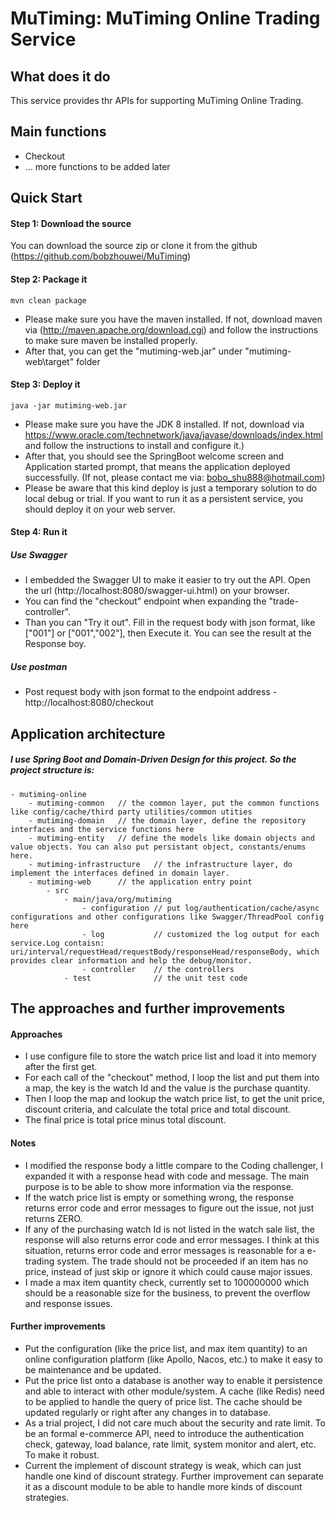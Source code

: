 # MuTiming: MuTiming Online Trading Service

## What does it do
This service provides thr APIs for supporting MuTiming Online Trading.

## Main functions
- Checkout
- ... more functions to be added later

## Quick Start
#### Step 1: Download the source
You can download the source zip or clone it from the github (https://github.com/bobzhouwei/MuTiming)

#### Step 2: Package it
   
    mvn clean package
        
 - Please make sure you have the maven installed. If not, download maven via (http://maven.apache.org/download.cgi) 
and follow the instructions to make sure maven be installed properly.
- After that, you can get the "mutiming-web.jar" under "mutiming-web\target" folder

#### Step 3: Deploy it

    java -jar mutiming-web.jar

- Please make sure you have the JDK 8 installed. If not, download via https://www.oracle.com/technetwork/java/javase/downloads/index.html 
and follow the instructions to install and configure it.)
- After that, you should see the SpringBoot welcome screen and Application started prompt, that means the application deployed successfully.
(If not, please contact me via: bobo_shu888@hotmail.com)
- Please be aware that this kind deploy is just a temporary solution to do local debug or trial. 
If you want to run it as a persistent service, you should deploy it on your web server.

#### Step 4: Run it
##### Use Swagger
- I embedded the Swagger UI to make it easier to try out the API. Open the url (http://localhost:8080/swagger-ui.html) on your browser.
- You can find the "checkout" endpoint when expanding the "trade-controller". 
- Than you can "Try it out". Fill in the request body with json format, like ["001"] or ["001","002"], then Execute it.
You can see the result at the Response boy.
 ##### Use postman
 - Post request body with json format to the endpoint address - http://localhost:8080/checkout

## Application architecture
##### I use Spring Boot and Domain-Driven Design for this project. So the project structure is:
    - mutiming-online
        - mutiming-common   // the common layer, put the common functions like config/cache/third party utilities/common utities
        - mutiming-domain   // the domain layer, define the repository interfaces and the service functions here
        - mutiming-entity   // define the models like domain objects and value objects. You can also put persistant object, constants/enums here.
        - mutiming-infrastructure   // the infrastructure layer, do implement the interfaces defined in domain layer.
        - mutiming-web      // the application entry point
            - src
                - main/java/org/mutiming
                    - configuration // put log/authentication/cache/async configurations and other configurations like Swagger/ThreadPool config here
                    - log           // customized the log output for each service.Log contaisn: uri/interval/requestHead/requestBody/responseHead/responseBody, which provides clear information and help the debug/monitor.
                    - controller    // the controllers
                - test              // the unit test code

## The approaches and further improvements
#### Approaches
- I use configure file to store the watch price list and load it into memory after the first get. 
- For each call of the "checkout" method, I loop the list and put them into a map, the key is the watch Id and the value is the purchase quantity.
- Then I loop the map and lookup the watch price list, to get the unit price, discount criteria, and calculate the total price and total discount. 
- The final price is total price minus total discount.
#### Notes
- I modified the response body a little compare to the Coding challenger, I expanded it with a response head with code and message. The main purpose is to be able to show more information via the response.
- If the watch price list is empty or something wrong, the response returns error code and error messages to figure out the issue, not just returns ZERO.
- If any of the purchasing watch Id is not listed in the watch sale list, the response will also returns error code and error messages. I think at this situation, returns error code and error messages is reasonable for a e-trading system. The trade should not be proceeded if an item has no price, instead of just skip or ignore it which could cause major issues.
- I made a max item quantity check, currently set to 100000000 which should be a reasonable size for the business, to prevent the overflow and response issues. 
#### Further improvements
- Put the configuration (like the price list, and max item quantity) to an online configuration platform (like Apollo, Nacos, etc.) to make it easy to be maintenance and be updated.
- Put the price list onto a database is another way to enable it persistence and able to interact with other module/system. A cache (like Redis) need to be applied to handle the query of price list. The cache should be updated regularly or right after any changes in to database.
- As a trial project, I did not care much about the security and rate limit. To be an formal e-commerce API, need to introduce the authentication check, gateway, load balance, rate limit, system monitor and alert, etc. To make it robust. 
- Current the implement of discount strategy is weak, which can just handle one kind of discount strategy. Further improvement can separate it as a discount module to be able to handle more kinds of discount strategies. 

